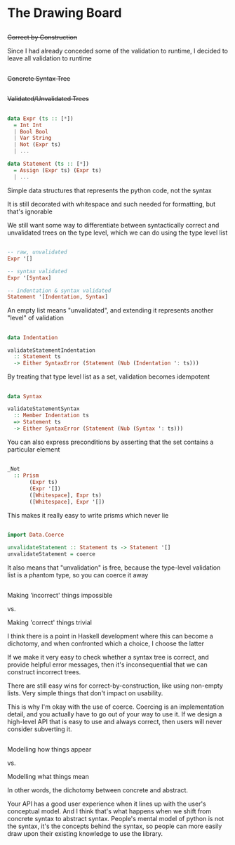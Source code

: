 # The Drawing Board

##

~~Correct by Construction~~

<div class="notes">
Since I had already conceded some of the validation to runtime, I decided
to leave all validation to runtime
</div>

##

~~Concrete Syntax Tree~~

##

~~Validated/Unvalidated Trees~~

##

```haskell
data Expr (ts :: [*])
  = Int Int
  | Bool Bool
  | Var String
  | Not (Expr ts)
  | ...

data Statement (ts :: [*])
  = Assign (Expr ts) (Expr ts)
  | ...
```

<div class="notes">
Simple data structures that represents the python code, not the syntax

It is still decorated with whitespace and such needed for formatting, but that's ignorable

We still want some way to differentiate between syntactically correct and
unvalidated trees on the type level, which we can do using the type level
list
</div>

##

```haskell
-- raw, unvalidated
Expr '[]

-- syntax validated
Expr '[Syntax]

-- indentation & syntax validated
Statement '[Indentation, Syntax]
```

<div class="notes">
An empty list means "unvalidated", and extending it represents another "level"
of validation
</div>

##

```haskell
data Indentation

validateStatementIndentation
  :: Statement ts
  -> Either SyntaxError (Statement (Nub (Indentation ': ts)))
```

<div class="notes">
By treating that type level list as a set, validation becomes idempotent
</div>

##

```haskell
data Syntax

validateStatementSyntax
  :: Member Indentation ts
  => Statement ts
  -> Either SyntaxError (Statement (Nub (Syntax ': ts)))
```

<div class="notes">
You can also express preconditions by asserting that the set contains a
particular element
</div>

##

```haskell
_Not
  :: Prism
       (Expr ts)
       (Expr '[])
       ([Whitespace], Expr ts)
       ([Whitespace], Expr '[])
```

<div class="notes">
This makes it really easy to write prisms which never lie
</div>

##

```haskell
import Data.Coerce

unvalidateStatement :: Statement ts -> Statement '[]
unvalidateStatement = coerce
```

<div class="notes">
It also means that "unvalidation" is free, because the type-level validation list is a
phantom type, so you can coerce it away
</div>

##

Making 'incorrect' things impossible

vs.

Making 'correct' things trivial

<div class="notes">
I think there is a point in Haskell development where this can become a dichotomy,
and when confronted which a choice, I choose the latter

If we make it very easy to check whether a syntax tree is correct, and provide helpful
error messages, then it's inconsequential that we can construct incorrect trees.

There are still easy wins for correct-by-construction, like using non-empty lists.
Very simple things that don't impact on usability.

This is why I'm okay with the use of coerce. Coercing is an implementation detail,
and you actually have to go out of your way to use it. If we design a high-level API that
is easy to use and always correct, then users will never consider subverting it.
</div>

##

Modelling how things appear

vs.

Modelling what things mean

<div class="notes">
In other words, the dichotomy between concrete and abstract.

Your API has a good user experience when it lines up with the user's conceptual model. And
I think that's what happens when we shift from concrete syntax to abstract syntax. People's
mental model of python is not the syntax, it's the concepts behind the syntax, so people
can more easily draw upon their existing knowledge to use the library.
</div>

